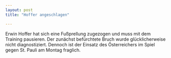 ```yaml
---
layout: post
title: "Hoffer angeschlagen"

---
```


Erwin Hoffer hat sich eine Fußprellung zugezogen und muss mit dem Training pausieren. Der zunächst befürchtete Bruch wurde glücklicherweise nicht diagnostiziert. Dennoch ist der Einsatz des Österreichers im Spiel gegen St. Pauli am Montag fraglich.


